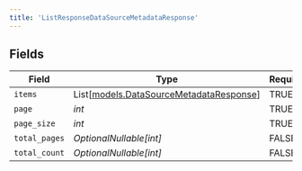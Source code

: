 ```yaml
---
title: 'ListResponseDataSourceMetadataResponse'
---
```



## Fields

| Field                                                                              | Type                                                                               | Required                                                                           | Description                                                                        |
| ---------------------------------------------------------------------------------- | ---------------------------------------------------------------------------------- | ---------------------------------------------------------------------------------- | ---------------------------------------------------------------------------------- |
| `items`                                                                            | List[[models.DataSourceMetadataResponse](/python-sdk-docs/models/components/datasourcemetadataresponse)] | TRUE                                                                 | N/A                                                                                |
| `page`                                                                             | *int*                                                                              | TRUE                                                                 | N/A                                                                                |
| `page_size`                                                                        | *int*                                                                              | TRUE                                                                 | N/A                                                                                |
| `total_pages`                                                                      | *OptionalNullable[int]*                                                            | FALSE                                                                 | N/A                                                                                |
| `total_count`                                                                      | *OptionalNullable[int]*                                                            | FALSE                                                                 | N/A                                                                                |
